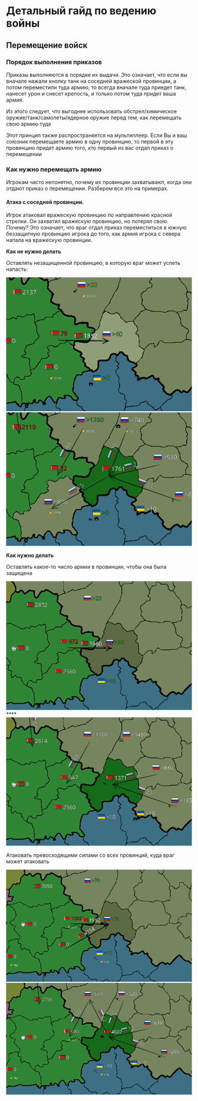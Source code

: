 # Детальный гайд по ведению войны

## Перемещение войск

### Порядок выполнения приказов

Приказы выполняются в порядке их выдачи. Это означает, что если вы вначале нажали кнопку танк на соседней вражеской провинции, а потом переместили туда армию, то всегда вначале туда приедет танк, нанесет урон и снесет крепость, и только потом туда придет ваша армия.

Из этого следует, что выгоднее использовать обстрел/химическое оружие/танк/самолеты/ядерное оружие перед тем, как перемещать свою армию туда

Этот принцип также распространяется на мультиплеер. Если Вы и ваш союзник перемещаете армию в одну провинцию, то первой в эту провинцию придет армию того, кто первый из вас отдал приказ о перемещении

### Как нужно перемещать армию

Игрокам часто непонятно, почему их провинции захватывают, когда они отдают приказ о перемещении. Разберем все это на примерах.

#### Атака с соседней провинции. 

Игрок атаковал вражескую провинцию по направлению красной стрелки. Он захватил вражескую провинцию, но потерял свою. Почему? Это означает, что враг отдал приказ переместиться в южную беззащитную провинцию игрока до того, как армия игрока с севера напала на вражескую провинции.

**Как не нужно делать** 

Оставлять незащищенной провинцию, в которую враг может успеть напасть: 

![](../.gitbook/assets/izobrazhenie%20%287%29.png) ![](../.gitbook/assets/izobrazhenie%20%288%29.png) 

**Как нужно делать**

Оставлять какое-то число армии в провинции, чтобы она была защищена

![](../.gitbook/assets/izobrazhenie%20%285%29.png) ****![](../.gitbook/assets/izobrazhenie%20%286%29.png) 

Атаковать превосходящими силами со всех провинций, куда враг может атаковать

![](../.gitbook/assets/izobrazhenie%20%284%29.png) ![](../.gitbook/assets/izobrazhenie%20%283%29.png)   





